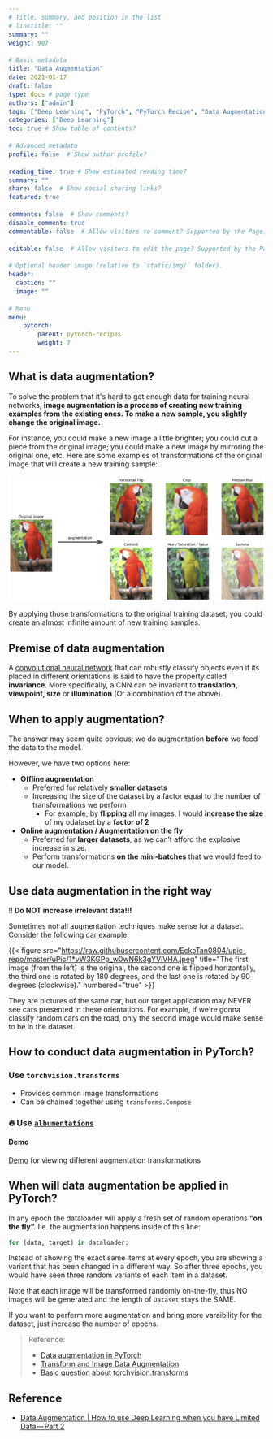 ```yaml
---
# Title, summary, and position in the list
# linktitle: ""
summary: ""
weight: 907

# Basic metadata
title: "Data Augmentation"
date: 2021-01-17
draft: false
type: docs # page type
authors: ["admin"]
tags: ["Deep Learning", "PyTorch", "PyTorch Recipe", "Data Augmentation"]
categories: ["Deep Learning"]
toc: true # Show table of contents?

# Advanced metadata
profile: false  # Show author profile?

reading_time: true # Show estimated reading time?
summary: ""
share: false  # Show social sharing links?
featured: true

comments: false  # Show comments?
disable_comment: true
commentable: false  # Allow visitors to comment? Supported by the Page, Post, and Docs content types.

editable: false  # Allow visitors to edit the page? Supported by the Page, Post, and Docs content types.

# Optional header image (relative to `static/img/` folder).
header:
  caption: ""
  image: ""

# Menu
menu: 
    pytorch:
        parent: pytorch-recipes
        weight: 7
---
```


## What is data augmentation?

To solve the problem that it's hard to get enough data for training neural networks, **image augmentation is a process of creating new training examples from the existing ones. To make a new sample, you slightly change the original image.**

For instance, you could make a new image a little brighter; you could cut a piece from the original image; you could make a new image by mirroring the original one, etc. Here are some examples of transformations of the original image that will create a new training sample:

![augmentation](https://raw.githubusercontent.com/EckoTan0804/upic-repo/master/uPic/augmentation.jpg)

By applying those transformations to the original training dataset, you could create an almost infinite amount of new training samples.

## Premise of data augmentation

A [convolutional neural network](https://nanonets.com/blog/human-pose-estimation-2d-guide/) that can robustly classify objects even if its placed in different orientations is said to have the property called **invariance**. More specifically, a CNN can be invariant to **translation, viewpoint, size** or **illumination** (Or a combination of the above).

## When to apply augmentation?

The answer may seem quite obvious; we do augmentation **before** we feed the data to the model.

However, we have two options here:

- **Offline augmentation**
  - Preferred for relatively **smaller datasets**
  - Increasing the size of the dataset by a factor equal to the number of transformations we perform
    - For example, by **flipping** all my images, I would **increase the size** of my odataset by a **factor of 2**
- **Online augmentation / Augmentation on the fly**
  - Preferred for **larger datasets**, as we can’t afford the explosive increase in size.
  - Perform transformations **on the mini-batches** that we would feed to our model. 

## Use data augmentation in the right way

‼️ **Do NOT increase irrelevant data!!!**

Sometimes not all augmentation techniques make sense for a dataset. Consider the following car example:

{{< figure src="https://raw.githubusercontent.com/EckoTan0804/upic-repo/master/uPic/1*vW3KGPp_w0wN6k3gYVlVHA.jpeg" title="The first image (from the left) is the original, the second one is flipped horizontally, the third one is rotated by 180 degrees, and the last one is rotated by 90 degrees (clockwise)." numbered="true" >}}

They are pictures of the same car, but our target application may NEVER see cars presented in these orientations. For example, if we're gonna classify random cars on the road, only the second image would make sense to be in the dataset.

## How to conduct data augmentation in PyTorch?

### Use `torchvision.transforms`

- Provides common image transformations
- Can be chained together using `transforms.Compose`

### 🔥 Use [`albumentations`](https://github.com/albumentations-team/albumentations)

#### Demo

[Demo](https://albumentations-demo.herokuapp.com/) for viewing different augmentation transformations

## When will data augmentation be applied in PyTorch?

In any epoch the dataloader will apply a fresh set of random operations **“on the fly”.**  I.e. the augmentation happens inside of this line:

```python
for (data, target) in dataloader:
```

Instead of showing the exact same items at every epoch, you are showing a variant that has been changed in a different way. So after three epochs, you would have seen three random variants of each item in a dataset.

Note that each image will be transformed randomly on-the-fly, thus NO images will be generated and the length of `Dataset` stays the SAME.

If you want to perferm more augmentation and bring more varaibility for the dataset, just increase the number of epochs.

> Reference:
>
> - [Data augmentation in PyTorch](https://discuss.pytorch.org/t/data-augmentation-in-pytorch/7925)
> - [Transform and Image Data Augmentation](https://discuss.pytorch.org/t/transform-and-image-data-augmentation/71942)
> - [Basic question about torchvision.transforms](https://discuss.pytorch.org/t/basic-question-about-torchvision-transforms/40213)

## Reference

- [Data Augmentation | How to use Deep Learning when you have Limited Data — Part 2](https://nanonets.com/blog/data-augmentation-how-to-use-deep-learning-when-you-have-limited-data-part-2/)

